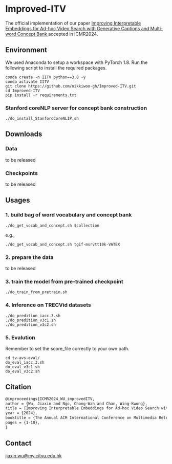 # Improved-ITV
The official implementation of our paper [Improving Interpretable Embeddings for Ad-hoc Video Search with Generative Captions and Multi-word Concept Bank ](https://arxiv.org/abs/2404.06173) accepted in ICMR2024.
## Environment

We used Anaconda to setup a workspace with PyTorch 1.8. Run the following script to install the required packages.

```shell
conda create -n IITV python==3.8 -y
conda activate IITV
git clone https://github.com/nikkiwoo-gh/Improved-ITV.git
cd Improved-ITV
pip install -r requirements.txt
```

### Stanford coreNLP server for concept bank construction
```shell
./do_install_StanfordCoreNLIP.sh
```

## Downloads

### Data

to be released

### Checkpoints

to be released

## Usages


### 1. build bag of word vocabulary and concept bank
```shell
./do_get_vocab_and_concept.sh $collection
```

e.g.,
```shell
./do_get_vocab_and_concept.sh tgif-msrvtt10k-VATEX
```

### 2. prepare the data
to be released

### 3. train the model from pre-trained checkpoint
```shell
./do_train_from_pretrain.sh
```

### 4. Inference on TRECVid datasets
```shell
./do_predition_iacc.3.sh
./do_predition_v3c1.sh
./do_predition_v3c2.sh
```

### 5. Evalution
Remember to set the score_file correctly to your own path.
```shell
cd tv-avs-eval/
do_eval_iacc.3.sh
do_eval_v3c1.sh
do_eval_v3c2.sh
```

## Citation

```latex
@inproceedings{ICMR2024_WU_improvedITV,
author = {Wu, Jiaxin and Ngo, Chong-Wah and Chan, Wing-Kwong},
title = {Improving Interpretable Embeddings for Ad-hoc Video Search with Generative Captions and Multi-word Concept Bank},
year = {2024},
booktitle = {The Annual ACM International Conference on Multimedia Retrieval},
pages = {1-10},
}
```



## Contact
jiaxin.wu@my.cityu.edu.hk
